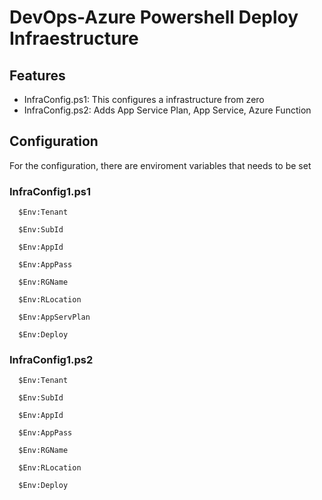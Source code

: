 # DevOps-Azure Powershell Deploy Infraestructure

## Features
- InfraConfig.ps1: This configures a infrastructure from zero
- InfraConfig.ps2: Adds App Service Plan, App Service, Azure Function 

## Configuration
For the configuration, there are enviroment variables that needs to be set


### InfraConfig1.ps1
`   $Env:Tenant `

`   $Env:SubId `

`   $Env:AppId `

`   $Env:AppPass `

`   $Env:RGName `

`   $Env:RLocation `

`   $Env:AppServPlan `

`   $Env:Deploy `



### InfraConfig1.ps2
`   $Env:Tenant `

`   $Env:SubId `

`   $Env:AppId `

`   $Env:AppPass `

`   $Env:RGName `

`   $Env:RLocation `

`   $Env:Deploy `